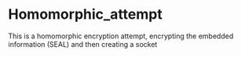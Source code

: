 # Homomorphic_attempt
This is a homomorphic encryption attempt, encrypting the embedded information (SEAL) and then creating a socket
